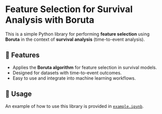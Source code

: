 # Feature Selection for Survival Analysis with Boruta

This is a simple Python library for performing **feature selection** using **Boruta** in the context of **survival analysis** (time-to-event analysis).

## 📌 Features
- Applies the **Boruta algorithm** for feature selection in survival models.
- Designed for datasets with time-to-event outcomes.
- Easy to use and integrate into machine learning workflows.

## 📂 Usage
An example of how to use this library is provided in [`example.ipynb`](example.ipynb).
